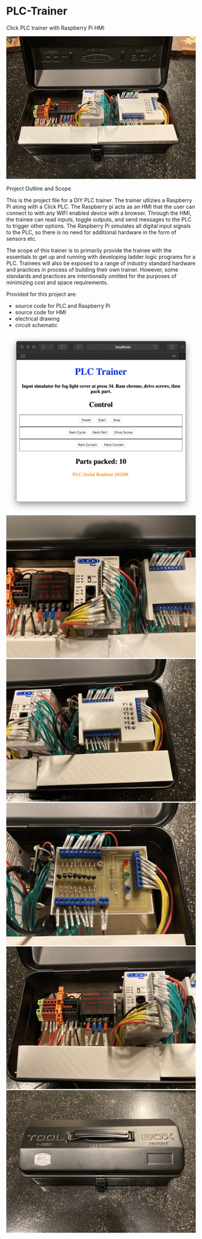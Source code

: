 # PLC-Trainer
Click PLC trainer with Raspberry Pi HMI

![](https://github.com/addycakes/PLC-Trainer/blob/main/media/trainerOpened.JPG)

Project Outline and Scope

This is the project file for a DIY PLC trainer.  The trainer utlizies a Raspberry Pi along with a Click PLC.  The Raspberry pi acts as an HMI that the user can connect to with any WIFI enabled device with a browser.  Through the HMI, the trainee can read inputs, toggle outputs, and send messages to the PLC to trigger other options.  The Raspberry Pi simulates all digital input signals to the PLC, so there is no need for additional hardware in the form of sensors etc.

The scope of this trainer is to primarily provide the trainee with the essentials to get up and running with developing ladder logic programs for a PLC.  Trainees will also be exposed to a range of industry standard hardware and practices in process of building their own trainer.  However, some standards and practices are intentionally omitted for the purposes of minimizing cost and space requirements.

Provided for this project are:
- source code for PLC and Raspberry Pi
- source code for HMI
- electrical drawing
- circuit schematic

![](https://github.com/addycakes/PLC-Trainer/blob/main/media/hmiPress34.jpg)
![](https://github.com/addycakes/PLC-Trainer/blob/main/media/plc.JPG)
![](https://github.com/addycakes/PLC-Trainer/blob/main/media/logicSwitch.JPG)
![](https://github.com/addycakes/PLC-Trainer/blob/main/media/pcb.JPG)
![](https://github.com/addycakes/PLC-Trainer/blob/main/media/terminalBlock.JPG)
![](https://github.com/addycakes/PLC-Trainer/blob/main/media/trainerClosed.JPG)
